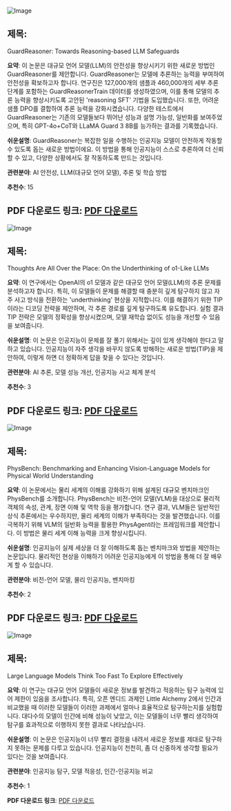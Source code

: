 ![Image](https://cdn-thumbnails.huggingface.co/social-thumbnails/papers/2501.18492.png)
## 제목:
GuardReasoner: Towards Reasoning-based LLM Safeguards

**요약**: 
이 논문은 대규모 언어 모델(LLM)의 안전성을 향상시키기 위한 새로운 방법인 GuardReasoner를 제안합니다. GuardReasoner는 모델에 추론하는 능력을 부여하여 안전성을 확보하고자 합니다. 연구진은 127,000개의 샘플과 460,000개의 세부 추론 단계를 포함하는 GuardReasonerTrain 데이터를 생성하였으며, 이를 통해 모델의 추론 능력을 향상시키도록 고안된 'reasoning SFT' 기법을 도입했습니다. 또한, 어려운 샘플 DPO를 결합하여 추론 능력을 강화시켰습니다. 다양한 테스트에서 GuardReasoner는 기존의 모델들보다 뛰어난 성능과 설명 가능성, 일반화를 보여주었으며, 특히 GPT-4o+CoT와 LLaMA Guard 3 8B를 능가하는 결과를 기록했습니다.

**쉬운설명**: 
GuardReasoner는 복잡한 일을 수행하는 인공지능 모델이 안전하게 작동할 수 있도록 돕는 새로운 방법이에요. 이 방법을 통해 인공지능이 스스로 추론하여 더 신뢰할 수 있고, 다양한 상황에서도 잘 작동하도록 만드는 것입니다.

**관련분야**: 
AI 안전성, LLM(대규모 언어 모델), 추론 및 학습 방법

**추천수**: 
15

**PDF 다운로드 링크**: [PDF 다운로드](https://arxiv.org/pdf/2501.18492)
---

![Image](https://cdn-thumbnails.huggingface.co/social-thumbnails/papers/2501.18585.png)
## 제목:
Thoughts Are All Over the Place: On the Underthinking of o1-Like LLMs

**요약**:
이 연구에서는 OpenAI의 o1 모델과 같은 대규모 언어 모델(LLM)의 추론 문제를 분석하고자 합니다. 특히, 이 모델들이 문제를 해결할 때 충분히 깊게 탐구하지 않고 자주 사고 방식을 전환하는 'underthinking' 현상을 지적합니다. 이를 해결하기 위한 TIP이라는 디코딩 전략을 제안하며, 각 추론 경로를 깊게 탐구하도록 유도합니다. 실험 결과 TIP 전략은 모델의 정확성을 향상시켰으며, 모델 재학습 없이도 성능을 개선할 수 있음을 보여줍니다.

**쉬운설명**:
이 논문은 인공지능이 문제를 잘 풀기 위해서는 깊이 있게 생각해야 한다고 말하고 있습니다. 인공지능이 자주 생각을 바꾸지 않도록 방해하는 새로운 방법(TIP)을 제안하여, 이렇게 하면 더 정확하게 답을 찾을 수 있다는 것입니다.

**관련분야**: 
AI 추론, 모델 성능 개선, 인공지능 사고 체계 분석

**추천수**: 
3

**PDF 다운로드 링크**: [PDF 다운로드](https://arxiv.org/pdf/2501.18585)
---

![Image](https://cdn-thumbnails.huggingface.co/social-thumbnails/papers/2501.16411.png)
## 제목:
PhysBench: Benchmarking and Enhancing Vision-Language Models for Physical World Understanding

**요약**:
이 논문에서는 물리 세계의 이해를 강화하기 위해 설계된 대규모 벤치마크인 PhysBench를 소개합니다. PhysBench는 비전-언어 모델(VLM)을 대상으로 물리적 객체의 속성, 관계, 장면 이해 및 역학 등을 평가합니다. 연구 결과, VLM들은 일반적인 상식 추론에서는 우수하지만, 물리 세계의 이해가 부족하다는 것을 발견했습니다. 이를 극복하기 위해 VLM의 일반화 능력을 활용한 PhysAgent라는 프레임워크를 제안합니다. 이 방법은 물리 세계 이해 능력을 크게 향상시킵니다.

**쉬운설명**:
인공지능이 실제 세상을 더 잘 이해하도록 돕는 벤치마크와 방법을 제안하는 논문입니다. 물리적인 현상을 이해하기 어려운 인공지능에게 이 방법을 통해 더 잘 배우게 할 수 있습니다.

**관련분야**: 
비전-언어 모델, 물리 인공지능, 벤치마킹

**추천수**: 
2

**PDF 다운로드 링크**: [PDF 다운로드](https://arxiv.org/pdf/2501.16411)
---

![Image](https://cdn-thumbnails.huggingface.co/social-thumbnails/papers/2501.18009.png)
## 제목:
Large Language Models Think Too Fast To Explore Effectively

**요약**:
이 연구는 대규모 언어 모델들이 새로운 정보를 발견하고 적응하는 탐구 능력에 있어 제한이 있음을 조사합니다. 특히, 오픈 엔디드 과제인 Little Alchemy 2에서 인간과 비교했을 때 이러한 모델들이 이러한 과제에서 얼마나 효율적으로 탐구하는지를 실험합니다. 대다수의 모델이 인간에 비해 성능이 낮았고, 이는 모델들이 너무 빨리 생각하여 탐구를 효과적으로 이행하지 못한 결과로 나타났습니다.

**쉬운설명**:
이 논문은 인공지능이 너무 빨리 결정을 내려서 새로운 정보를 제대로 탐구하지 못하는 문제를 다루고 있습니다. 인공지능이 천천히, 좀 더 신중하게 생각할 필요가 있다는 것을 보여줍니다.

**관련분야**: 
인공지능 탐구, 모델 적응성, 인간-인공지능 비교

**추천수**: 
1

**PDF 다운로드 링크**: [PDF 다운로드](https://arxiv.org/pdf/2501.18009)